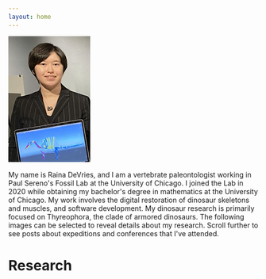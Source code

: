 ```yaml
---
layout: home 
---
```


<img src="/assets/ProfilePic_Jan2024_crop.png" alt="Raina DeVries profile picture" width=165px>

My name is Raina DeVries, and I am a vertebrate paleontologist working in Paul Sereno's Fossil Lab at the University of Chicago. I joined the Lab in 2020 while obtaining my bachelor's degree in mathematics at the University of Chicago. My work involves the digital restoration of dinosaur skeletons and muscles, and software development. My dinosaur research is primarily focused on Thyreophora, the clade of armored dinosaurs. The following images can be selected to reveal details about my research. Scroll further to see posts about expeditions and conferences that I've attended.

# Research
